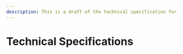 ```yaml
---
description: This is a draft of the technical specification for
---
```


# Technical Specifications

